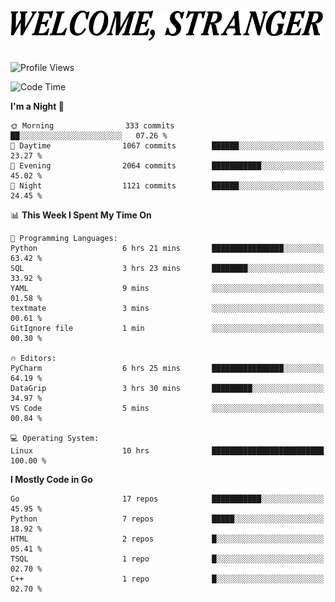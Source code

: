 <div>
  <picture>
    <source media="(prefers-color-scheme: dark)" srcset="./headers/welcome_white.png">
    <img alt="WELCOME, STRANGER" src="./headers/welcome.png" width="500">
  </picture>
</div>

<br>

![Profile Views](https://komarev.com/ghpvc/?username=darleet&color=blue)

<!--START_SECTION:waka-->
![Code Time](http://img.shields.io/badge/Code%20Time-881%20hrs%2023%20mins-blue)

**I'm a Night 🦉** 

```text
🌞 Morning                333 commits         ██░░░░░░░░░░░░░░░░░░░░░░░   07.26 % 
🌆 Daytime                1067 commits        ██████░░░░░░░░░░░░░░░░░░░   23.27 % 
🌃 Evening                2064 commits        ███████████░░░░░░░░░░░░░░   45.02 % 
🌙 Night                  1121 commits        ██████░░░░░░░░░░░░░░░░░░░   24.45 % 
```


📊 **This Week I Spent My Time On** 

```text
💬 Programming Languages: 
Python                   6 hrs 21 mins       ████████████████░░░░░░░░░   63.42 % 
SQL                      3 hrs 23 mins       ████████░░░░░░░░░░░░░░░░░   33.92 % 
YAML                     9 mins              ░░░░░░░░░░░░░░░░░░░░░░░░░   01.58 % 
textmate                 3 mins              ░░░░░░░░░░░░░░░░░░░░░░░░░   00.61 % 
GitIgnore file           1 min               ░░░░░░░░░░░░░░░░░░░░░░░░░   00.30 % 

🔥 Editors: 
PyCharm                  6 hrs 25 mins       ████████████████░░░░░░░░░   64.19 % 
DataGrip                 3 hrs 30 mins       █████████░░░░░░░░░░░░░░░░   34.97 % 
VS Code                  5 mins              ░░░░░░░░░░░░░░░░░░░░░░░░░   00.84 % 

💻 Operating System: 
Linux                    10 hrs              █████████████████████████   100.00 % 
```

**I Mostly Code in Go** 

```text
Go                       17 repos            ███████████░░░░░░░░░░░░░░   45.95 % 
Python                   7 repos             █████░░░░░░░░░░░░░░░░░░░░   18.92 % 
HTML                     2 repos             █░░░░░░░░░░░░░░░░░░░░░░░░   05.41 % 
TSQL                     1 repo              █░░░░░░░░░░░░░░░░░░░░░░░░   02.70 % 
C++                      1 repo              █░░░░░░░░░░░░░░░░░░░░░░░░   02.70 % 
```




<!--END_SECTION:waka-->
